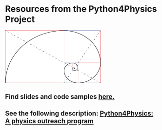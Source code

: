 # Resources from the Python4Physics Project
<img src="images/goldenspiralLines.png" width="314" height="174">


## Find slides and code samples <a href="https://drive.google.com/drive/folders/1ztGUfdyYO7ATZ6cmxIjeusdafHC8Agf2?usp=sharing" target="_blank">here.</a>

## See the following description: <a href="https://tddyrogers.github.io/python4physics.github.io/documents/Python4Physics.pdf" target="_blank">Python4Physics: A physics outreach program</a>



